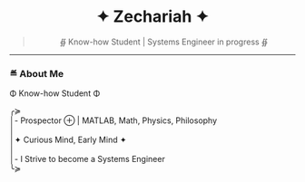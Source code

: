 <div align="center">

# ✦ Zechariah ✦  
> ∯ Know-how Student | Systems Engineer in progress ∯    

</div>

---

### ≝ About Me

Φ Know-how Student Φ  

╭≽  
│- Prospector ⊕ | MATLAB, Math, Physics, Philosophy  
│  
│✦ Curious Mind, Early Mind ✦  
│  
│- I Strive to become a Systems Engineer  
╰≽  
